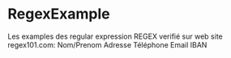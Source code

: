 # RegexExample

Les examples des regular expression REGEX verifié sur web site regex101.com:
Nom/Prenom
Adresse
Téléphone
Email
IBAN
